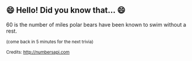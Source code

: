 ## :smile: Hello! Did you know that... :smile:
60 is the number of miles polar bears have been known to swim without a rest.

<sup>(come back in 5 minutes for the next trivia)</sup>


<sup>Credits: http://numbersapi.com</sup>

